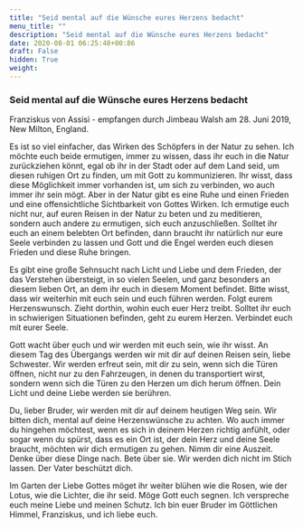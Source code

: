 ```yaml
---
title: "Seid mental auf die Wünsche eures Herzens bedacht"
menu_title: ""
description: "Seid mental auf die Wünsche eures Herzens bedacht"
date: 2020-08-01 06:25:48+00:86
draft: False
hidden: True
weight:
---
```

### Seid mental auf die Wünsche eures Herzens bedacht

Franziskus von Assisi - empfangen durch Jimbeau Walsh am 28. Juni 2019, New Milton, England.

Es ist so viel einfacher, das Wirken des Schöpfers in der Natur zu sehen. Ich möchte euch beide ermutigen, immer zu wissen, dass ihr euch in die Natur zurückziehen könnt, egal ob ihr in der Stadt oder auf dem Land seid, um diesen ruhigen Ort zu finden, um mit Gott zu kommunizieren. Ihr wisst, dass diese Möglichkeit immer vorhanden ist, um sich zu verbinden, wo auch immer ihr sein mögt. Aber in der Natur gibt es eine Ruhe und einen Frieden und eine offensichtliche Sichtbarkeit von Gottes Wirken. Ich ermutige euch nicht nur, auf euren Reisen in der Natur zu beten und zu meditieren, sondern auch andere zu ermutigen, sich euch anzuschließen. Solltet ihr euch an einem belebten Ort befinden, dann braucht ihr natürlich nur eure Seele verbinden zu lassen und Gott und die Engel werden euch diesen Frieden und diese Ruhe bringen.

Es gibt eine große Sehnsucht nach Licht und Liebe und dem Frieden, der das Verstehen übersteigt, in so vielen Seelen, und ganz besonders an diesem lieben Ort, an dem ihr euch in diesem Moment befindet. Bitte wisst, dass wir weiterhin mit euch sein und euch führen werden. Folgt eurem Herzenswunsch. Zieht dorthin, wohin euch euer Herz treibt. Solltet ihr euch in schwierigen Situationen befinden, geht zu eurem Herzen. Verbindet euch mit eurer Seele.

Gott wacht über euch und wir werden mit euch sein, wie ihr wisst. An diesem Tag des Übergangs werden wir mit dir auf deinen Reisen sein, liebe Schwester. Wir werden erfreut sein, mit dir zu sein, wenn sich die Türen öffnen, nicht nur zu den Fahrzeugen, in denen du transportiert wirst, sondern wenn sich die Türen zu den Herzen um dich herum öffnen. Dein Licht und deine Liebe werden sie berühren.

Du, lieber Bruder, wir werden mit dir auf deinem heutigen Weg sein. Wir bitten dich, mental auf deine Herzenswünsche zu achten. Wo auch immer du hingehen möchtest, wenn es sich in deinem Herzen richtig anfühlt, oder sogar wenn du spürst, dass es ein Ort ist, der dein Herz und deine Seele braucht, möchten wir dich ermutigen zu gehen. Nimm dir eine Auszeit. Denke über diese Dinge nach. Bete über sie. Wir werden dich nicht im Stich lassen. Der Vater beschützt dich.

Im Garten der Liebe Gottes möget ihr weiter blühen wie die Rosen, wie der Lotus, wie die Lichter, die ihr seid. Möge Gott euch segnen. Ich verspreche euch meine Liebe und meinen Schutz. Ich bin euer Bruder im Göttlichen Himmel, Franziskus, und ich liebe euch.
